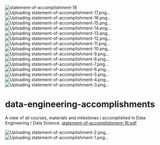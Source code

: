 ![statement-of-accomplishment-18](https://github.com/nikitapiko/data-engineering-accomplishments/assets/78175001/99778a27-53e9-4f21-b805-1eb864738fe2)
![Uploading statement-of-accomplishment-17.png…]()
![Uploading statement-of-accomplishment-16.png…]()
![Uploading statement-of-accomplishment-15.png…]()
![Uploading statement-of-accomplishment-14.png…]()
![Uploading statement-of-accomplishment-13.png…]()
![Uploading statement-of-accomplishment-12.png…]()
![Uploading statement-of-accomplishment-11.png…]()
![Uploading statement-of-accomplishment-10.png…]()
![Uploading statement-of-accomplishment-9.png…]()
![Uploading statement-of-accomplishment-8.png…]()
![Uploading statement-of-accomplishment-7.png…]()
![Uploading statement-of-accomplishment-6.png…]()
![Uploading statement-of-accomplishment-5.png…]()
![Uploading statement-of-accomplishment-4.png…]()
![Uploading statement-of-accomplishment-3.png…]()
# data-engineering-accomplishments
A view of all courses, materials and milestones I accomplished in Data Engineering / Data Science.
[statement-of-accomplishment-16.pdf](https://github.com/nikitapiko/data-engineering-accomplishments/files/12381052/statement-of-accomplishment-16.pdf)

![Uploading statement-of-accomplishment-2.png…]()
![Uploading statement-of-accomplishment-1.png…]()
